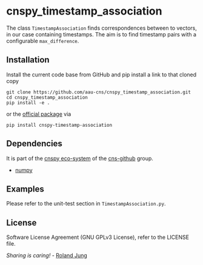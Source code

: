 # cnspy_timestamp_association

The class `TimestampAssociation` finds correspondences between to vectors, in our case containing timestamps. The aim is to find timestamp pairs with a configurable  `max_difference`.

## Installation

Install the current code base from GitHub and pip install a link to that cloned copy
```
git clone https://github.com/aau-cns/cnspy_timestamp_association.git
cd cnspy_timestamp_association
pip install -e .
```
or the [official package](https://pypi.org/project/cnspy-timestamp-association/) via
```commandline
pip install cnspy-timestamp-association
```

## Dependencies

It is part of the [cnspy eco-system](hhttps://github.com/aau-cns/cnspy_eco_system_test) of the [cns-github](https://github.com/aau-cns) group.  

* [numpy]()

## Examples

Please refer to the unit-test section in `TimestampAssociation.py`.

## License

Software License Agreement (GNU GPLv3  License), refer to the LICENSE file.

*Sharing is caring!* - [Roland Jung](https://github.com/jungr-ait)

